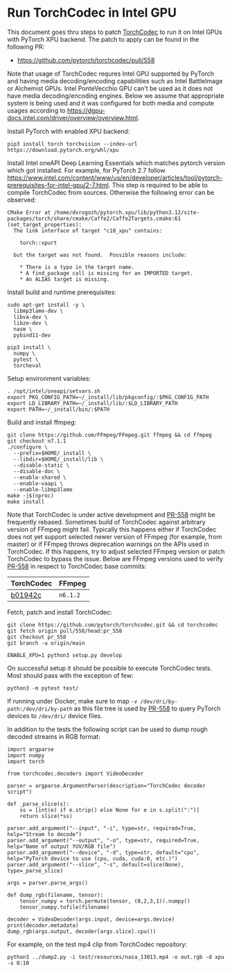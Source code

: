 # Run TorchCodec in Intel GPU

This document goes thru steps to patch [TorchCodec] to run it on Intel GPUs with PyTorch XPU backend. The patch to apply can be found in the following PR:

* https://github.com/pytorch/torchcodec/pull/558

Note that usage of TorchCodec requres Intel GPU supported by PyTorch and having media decoding/encoding capabilities such as Intel BattleImage or Alchemist GPUs. Intel PonteVecchio GPU can't be used as it does not have media decoding/encoding engines. Below we assume that appropriate system is being used and it was configured for both media and compute usages according to https://dgpu-docs.intel.com/driver/overview/overview.html.

Install PyTorch with enabled XPU backend:

```
pip3 install torch torchvision --index-url https://download.pytorch.org/whl/xpu
```

Install Intel oneAPI Deep Learning Essentials which matches pytorch version which got installed. For example, for PyTorch 2.7 follow https://www.intel.com/content/www/us/en/developer/articles/tool/pytorch-prerequisites-for-intel-gpu/2-7.html. This step is required to be able to compile TorchCodec from sources. Otherwise the following error can be observed:
```
CMake Error at /home/dvrogozh/pytorch.xpu/lib/python3.12/site-packages/torch/share/cmake/Caffe2/Caffe2Targets.cmake:61 (set_target_properties):
  The link interface of target "c10_xpu" contains:

    torch::xpurt

  but the target was not found.  Possible reasons include:

    * There is a typo in the target name.
    * A find_package call is missing for an IMPORTED target.
    * An ALIAS target is missing.

```

Install build and runtime prerequisites:
```
sudo apt-get install -y \
  libmp3lame-dev \
  libva-dev \
  libze-dev \
  nasm \
  pybind11-dev

pip3 install \
  numpy \
  pytest \
  torcheval
```

Setup environment variables:
```
. /opt/intel/oneapi/setvars.sh
export PKG_CONFIG_PATH=~/_install/lib/pkgconfig/:$PKG_CONFIG_PATH
export LD_LIBRARY_PATH=~/_install/lib/:$LD_LIBRARY_PATH
export PATH=~/_install/bin/:$PATH
```

Build and install ffmpeg:

```
git clone https://github.com/FFmpeg/FFmpeg.git ffmpeg && cd ffmpeg
git checkout n7.1.1
./configure \
  --prefix=$HOME/_install \
  --libdir=$HOME/_install/lib \
  --disable-static \
  --disable-doc \
  --enable-shared \
  --enable-vaapi \
  --enable-libmp3lame
make -j$(nproc)
make install
```

Note that TorchCodec is under active development and [PR-558] might be frequently rebased. Sometimes build of TorchCodec against arbitrary version of FFmpeg might fail. Typically this happens either if TorchCodec does not yet support selected newer version of FFmpeg (for example, from master) or if FFmpeg throws deprecation warnings on the APIs used in TorchCodec. If this happens, try to adjust selected FFmpeg version or patch TorchCodec to bypass the issue. Below are FFmpeg versions used to verify [PR-558] in respect to TorchCodec base commits:

| TorchCodec | FFmpeg   |
| ---------- | -------- |
| [b01942c]  | `n6.1.2` |

Fetch, patch and install TorchCodec:
```
git clone https://github.com/pytorch/torchcodec.git && cd torchcodec
git fetch origin pull/558/head:pr_558
git checkout pr_558
git branch -u origin/main

ENABLE_XPU=1 python3 setup.py develop
```

On successful setup it should be possible to execute TorchCodec tests. Most should pass with the exception of few:
```
python3 -m pytest test/
```

If running under Docker, make sure to map `-v /dev/dri/by-path:/dev/dri/by-path` as this file tree is used by [PR-558] to query PyTorch devices to `/dev/dri/` device files.

In addition to the tests the following script can be used to dump rough decoded streams in RGB format:

```
import argparse
import numpy
import torch

from torchcodec.decoders import VideoDecoder

parser = argparse.ArgumentParser(description="TorchCodec decoder script")

def _parse_slice(s):
    ss = [int(e) if e.strip() else None for e in s.split(":")]
    return slice(*ss)

parser.add_argument("--input", "-i", type=str, required=True, help="Stream to decode")
parser.add_argument("--output", "-o", type=str, required=True, help="Name of output YUV/RGB file")
parser.add_argument("--device", "-d", type=str, default="cpu", help="PyTorch device to use (cpu, cuda, cuda:0, etc.)")
parser.add_argument("--slice", "-s", default=slice(None), type=_parse_slice)

args = parser.parse_args()

def dump_rgb(filename, tensor):
    tensor_numpy = torch.permute(tensor, (0,2,3,1)).numpy()
    tensor_numpy.tofile(filename)

decoder = VideoDecoder(args.input, device=args.device)
print(decoder.metadata)
dump_rgb(args.output, decoder[args.slice].cpu())
```

For example, on the test mp4 clip from TorchCodec repository:

```
python3 ../dump2.py -i test/resources/nasa_13013.mp4 -o out.rgb -d xpu -s 0:10
```

[TorchCodec]: https://github.com/pytorch/torchcodec.git
[PR-558]: https://github.com/pytorch/torchcodec/pull/558
[b01942c]: https://github.com/pytorch/torchcodec/commit/b01942c677c7660b54a925cccbe927a78c783287

